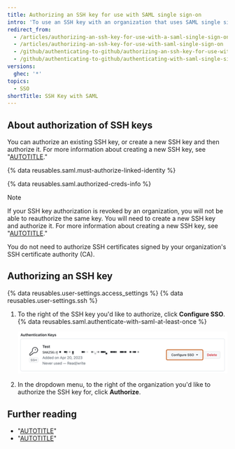 ```yaml
---
title: Authorizing an SSH key for use with SAML single sign-on
intro: 'To use an SSH key with an organization that uses SAML single sign-on (SSO), you must first authorize the key.'
redirect_from:
  - /articles/authorizing-an-ssh-key-for-use-with-a-saml-single-sign-on-organization
  - /articles/authorizing-an-ssh-key-for-use-with-saml-single-sign-on
  - /github/authenticating-to-github/authorizing-an-ssh-key-for-use-with-saml-single-sign-on
  - /github/authenticating-to-github/authenticating-with-saml-single-sign-on/authorizing-an-ssh-key-for-use-with-saml-single-sign-on
versions:
  ghec: '*'
topics:
  - SSO
shortTitle: SSH Key with SAML
---
```


## About authorization of SSH keys

You can authorize an existing SSH key, or create a new SSH key and then authorize it. For more information about creating a new SSH key, see "[AUTOTITLE](/authentication/connecting-to-github-with-ssh/generating-a-new-ssh-key-and-adding-it-to-the-ssh-agent)."

{% data reusables.saml.must-authorize-linked-identity %}

{% data reusables.saml.authorized-creds-info %}

> [!NOTE]
> If your SSH key authorization is revoked by an organization, you will not be able to reauthorize the same key. You will need to create a new SSH key and authorize it. For more information about creating a new SSH key, see "[AUTOTITLE](/authentication/connecting-to-github-with-ssh/generating-a-new-ssh-key-and-adding-it-to-the-ssh-agent)."

You do not need to authorize SSH certificates signed by your organization's SSH certificate authority (CA).

## Authorizing an SSH key

{% data reusables.user-settings.access_settings %}
{% data reusables.user-settings.ssh %}
1. To the right of the SSH key you'd like to authorize, click **Configure SSO**. {% data reusables.saml.authenticate-with-saml-at-least-once %}

   ![Screenshot of the "Authentication Keys" section. Next to a key, a dropdown menu, labeled "Configure SSO," is outlined in orange.](/assets/images/help/settings/ssh-sso-button.png)
1. In the dropdown menu, to the right of the organization you'd like to authorize the SSH key for, click **Authorize**.

## Further reading

* "[AUTOTITLE](/authentication/connecting-to-github-with-ssh/checking-for-existing-ssh-keys)"
* "[AUTOTITLE](/authentication/authenticating-with-saml-single-sign-on/about-authentication-with-saml-single-sign-on)"
